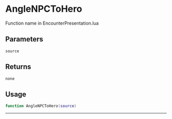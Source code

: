 # AngleNPCToHero
Function name in EncounterPresentation.lua
## Parameters
`source`
## Returns
`none`
## Usage
```lua
function AngleNPCToHero(source)
```
---

